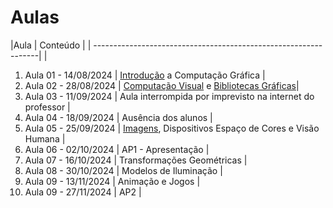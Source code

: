 # Aulas

|Aula                 | Conteúdo |
| ----------------------------------------------------------------| |

1. Aula 01 - 14/08/2024 | [Introdução](../_Disciplina/docs/Intro.pdf) a Computação Gráfica |
2. Aula 02 - 28/08/2024 | [Computação Visual](../docs/Intro_Computação_Visual.pdf) e [Bibliotecas Gráficas](../_Disciplina/docs/Bibliotecas_Graficas.pdf)|
3. Aula 03 - 11/09/2024 | Aula interrompida por imprevisto na internet do professor |
4. Aula 04 - 18/09/2024 | Ausência dos alunos |
5. Aula 05 - 25/09/2024 | [Imagens](../_Disciplina/docs/Imagens.pdf), Dispositivos Espaço de Cores e Visão Humana |
6. Aula 06 - 02/10/2024 | AP1 - Apresentação |
7. Aula 07 - 16/10/2024 | Transformações Geométricas |
8. Aula 08 - 30/10/2024 | Modelos de Iluminação |
9. Aula 09 - 13/11/2024 | Animação e Jogos |
10. Aula 09 - 27/11/2024 | AP2 |
